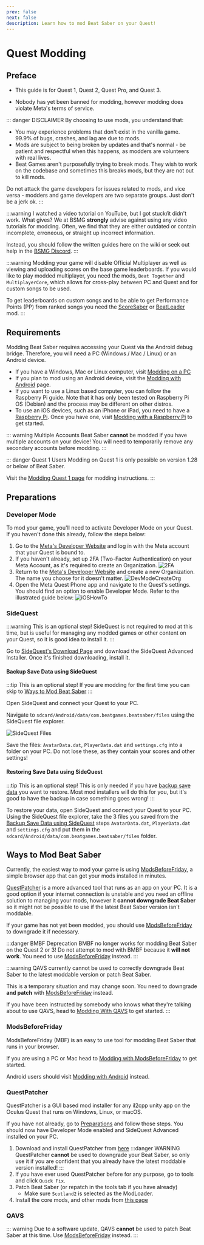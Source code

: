 ```yaml
---
prev: false
next: false
description: Learn how to mod Beat Saber on your Quest!
---
```


# Quest Modding

## Preface

- This guide is for Quest 1, Quest 2, Quest Pro, and Quest 3.

- Nobody has yet been banned for modding, however modding does violate Meta's terms of service.

::: danger DISCLAIMER
By choosing to use mods, you understand that:

- You may experience problems that don't exist in the vanilla game. 99.9% of bugs, crashes, and lag are due to mods.
- Mods are subject to being broken by updates and that's normal - be patient and respectful when this happens,
  as modders are volunteers with real lives.
- Beat Games aren't purposefully trying to break mods. They wish to work on the codebase and sometimes this breaks mods,
  but they are not out to kill mods.

Do not attack the game developers for issues related to mods, and vice versa -
modders and game developers are two separate groups. Just don't be a jerk ok.
:::

:::warning I watched a video tutorial on YouTube, but I got stuck/it didn't work. What gives?
We at BSMG **strongly** advise against using any video tutorials for modding. Often, we find that they are either
outdated or contain incomplete, erroneous, or straight up incorrect information.

Instead, you should follow the written guides here on the wiki or seek out help in the [BSMG Discord](https://discord.gg/beatsabermods).
:::

:::warning
Modding your game will disable Official Multiplayer as well as viewing and uploading scores on the
base game leaderboards.
If you would like to play modded multiplayer, you need the mods, `Beat Together` and `MultiplayerCore`, which allows
for cross-play between PC and Quest and for custom songs to be used.

To get leaderboards on custom songs and to be able to get Performance Points (PP) from ranked songs you need the
[ScoreSaber](https://scoresaber.com/quest) or [BeatLeader](https://beatleader.xyz) mod.
:::

## Requirements

Modding Beat Saber requires accessing your Quest via the Android debug bridge.
Therefore, you will need a PC (Windows / Mac / Linux)
or an Android device.

- If you have a Windows, Mac or Linux computer, visit [Modding on a PC](#preparations)
- If you plan to mod using an Android device, visit the [Modding with Android](./quest/modding-with-android.md) page.
- If you want to use a Linux based computer, you can follow the Raspberry Pi guide. Note that it has only been tested
  on Raspberry Pi OS (Debian) and the process may be different on other distros.
- To use an iOS devices, such as an iPhone or iPad, you need to have a
  [Raspberry Pi](https://www.raspberrypi.com/). Once you have one, visit [Modding with a Raspberry Pi](./quest/modding-with-raspi.md)
  to get started.

::: warning Multiple Accounts
Beat Saber **cannot** be modded if you have multiple accounts on your device!
You will need to temporarily remove any secondary accounts before modding.
:::

::: danger Quest 1 Users
Modding on Quest 1 is only possible on version 1.28 or below of Beat Saber.

Visit the [Modding Quest 1 page](./quest/modding-quest1.md) for modding instructions.
:::

## Preparations

### Developer Mode

To mod your game, you'll need to activate Developer Mode on your Quest.
If you haven't done this already, follow the steps below:

1. Go to the [Meta's Developer Website](https://developer.oculus.com/manage/organizations/create/) and log in with the
   Meta account that your Quest is bound to.
2. If you haven't already, set up 2FA (Two-Factor Authentication) on your Meta Account, as it's required to create an Organization.
   ![2FA](/.assets/images/beginners-guide/2fa.png)
3. Return to the [Meta's Developer Website](https://developer.oculus.com/manage/organizations/create/) and create a new
   Organization. The name you choose for it doesn't matter.
   ![DevModeCreateOrg](/.assets/images/beginners-guide/DevModeCreateOrg.png)
4. Open the Meta Quest Phone app and navigate to the Quest's settings. You should find an option to enable
   Developer Mode. Refer to the illustrated guide below:
   ![iOSHowTo](/.assets/images/beginners-guide/EnableDevModeIOS.png)

### SideQuest

:::warning This is an optional step!
SideQuest is not required to mod at this time, but is useful for managing any modded games or other content on your Quest,
so it is good idea to install it.
:::

Go to [SideQuest's Download Page](https://sidequestvr.com/setup-howto)
and download the SideQuest Advanced Installer. Once it's finished downloading, install it.

#### Backup Save Data using SideQuest

:::tip This is an optional step!
If you are modding for the first time you can skip to [Ways to Mod Beat Saber](#ways-to-mod-beat-saber)
:::

Open SideQuest and connect your Quest to your PC.

Navigate to `sdcard/Android/data/com.beatgames.beatsaber/files` using the SideQuest file explorer.

![SideQuest Files](/.assets/images/beginners-guide/sqfiles.png)

Save the files: `AvatarData.dat`, `PlayerData.dat` and `settings.cfg` into a folder on your PC. Do not lose these, as they
contain your scores and other settings!

#### Restoring Save Data using SideQuest

:::tip This is an optional step!
This is only needed if you have [backup save data](#backup-save-data-using-sidequest) you want to restore.
Most mod installers will do this for you, but it's good to have the backup in case something goes wrong!
:::

To restore your data, open SideQuest and connect your Quest to your PC.  
Using the SideQuest file explorer, take the 3 files you saved from the [Backup Save Data using SideQuest](#backup-save-data-using-sidequest)
steps `AvatarData.dat`, `PlayerData.dat` and `settings.cfg` and put them in the
`sdcard/Android/data/com.beatgames.beatsaber/files` folder.

## Ways to Mod Beat Saber

Currently, the easiest way to mod your game is using [ModsBeforeFriday](#modsbeforefriday),
a simple browser app that can get your mods installed in minutes.

[QuestPatcher](#questpatcher) is a more advanced tool that runs as an app on your PC.
It is a good option if your internet connection is unstable
and you need an offline solution to managing your mods,
however it **cannot downgrade Beat Saber** so it might not be possible to use
if the latest Beat Saber version isn't moddable.

If your game has not yet been modded, you should use [ModsBeforeFriday](#modsbeforefriday) to downgrade it if necessary.

:::danger BMBF Deprecation
BMBF no longer works for modding Beat Saber on the Quest 2 or 3!
Do not attempt to mod with BMBF because it **will not work**.
You need to use [ModsBeforeFriday](#modsbeforefriday) instead.
:::

:::warning
QAVS currently cannot be used to correctly downgrade Beat Saber
to the latest moddable version or patch Beat Saber.

This is a temporary situation and may change soon.
You need to downgrade **and patch** with [ModsBeforeFriday](#modsbeforefriday) instead.

If you have been instructed by somebody who knows what they're talking about to use QAVS,
head to [Modding With QAVS](./quest/modding-with-qavs.md) to get started.
:::

### ModsBeforeFriday

ModsBeforeFriday (MBF) is an easy to use tool for modding Beat Saber that runs in your browser.

If you are using a PC or Mac head to [Modding with ModsBeforeFriday](./quest/modding-with-mbf.md) to get started.

Android users should visit [Modding with Android](./quest/modding-with-android.md) instead.

### QuestPatcher

QuestPatcher is a GUI based mod installer for any il2cpp unity app on the Oculus Quest that runs on Windows, Linux, or macOS.

If you have not already, go to [Preparations](./quest-modding.md#preparations) and follow those steps.
You should now have Developer Mode enabled and SideQuest Advanced installed on your PC.

1.  Download and install QuestPatcher from [here](https://github.com/Lauriethefish/QuestPatcher/releases/latest)
    :::danger WARNING
    QuestPatcher **cannot** be used to downgrade your Beat Saber,
    so only use it if you are confident that you already have the latest moddable version installed!
    :::
2.  If you have ever used QuestPatcher before for any purpose, go to tools and click `Quick Fix`.
3.  Patch Beat Saber (or repatch in the tools tab if you have already)
    - Make sure `Scotland2` is selected as the ModLoader.
4.  Install the core mods, and other mods from [this page](https://bsquest.xyz/mods)

### QAVS

::: warning
Due to a software update, QAVS **cannot** be used to patch Beat Saber at this time.
Use [ModsBeforeFriday](./quest/modding-with-mbf.md) instead.
:::
